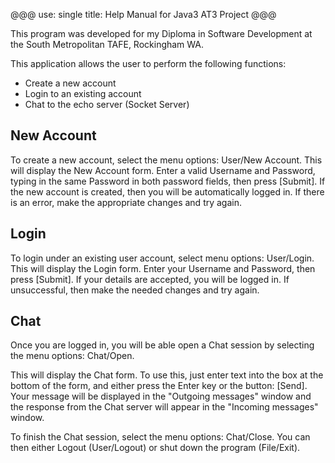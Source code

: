 @@@
use: single
title: Help Manual for Java3 AT3 Project
@@@

This program was developed for my Diploma in Software Development at the 
South Metropolitan TAFE, Rockingham WA.

This application allows the user to perform the following functions:

- Create a new account
- Login to an existing account
- Chat to the echo server (Socket Server)

## New Account

To create a new account, select the menu options: User/New Account. 
This will display the New Account form.
Enter a valid Username and Password, typing in the same Password in both 
password fields, then press [Submit].
If the new account is created, then you will be automatically logged in.
If there is an error, make the appropriate changes and try again.

## Login

To login under an existing user account, select menu options: User/Login. 
This will display the Login form.
Enter your Username and Password, then press [Submit].
If your details are accepted, you will be logged in.
If unsuccessful, then make the needed changes and try again.

## Chat

Once you are logged in, you will be able open a Chat session by selecting
the menu options: Chat/Open.

This will display the Chat form. To use this, just enter text into the
box at the bottom of the form, and either press the Enter key or the button:
[Send]. Your message will be displayed in the "Outgoing messages" window
and the response from the Chat server will appear in the "Incoming messages"
window.

To finish the Chat session, select the menu options: Chat/Close.
You can then either Logout (User/Logout) or shut down the program (File/Exit).
